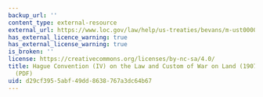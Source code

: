 ```yaml
---
backup_url: ''
content_type: external-resource
external_url: https://www.loc.gov/law/help/us-treaties/bevans/m-ust000001-0631.pdf
has_external_licence_warning: true
has_external_license_warning: true
is_broken: ''
license: https://creativecommons.org/licenses/by-nc-sa/4.0/
title: Hague Convention (IV) on the Law and Custom of War on Land (1907), excerpts
  (PDF)
uid: d29cf395-5abf-49dd-8638-767a3dc64b67
---
```

